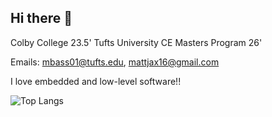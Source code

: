 ## Hi there 👋

<!--
**mattjax16/mattjax16** is a ✨ _special_ ✨ repository because its `README.md` (this file) appears on your GitHub profile.

Here are some ideas to get you started:

- 🔭 I’m currently working on ...
- 🌱 I’m currently learning ...
- 👯 I’m looking to collaborate on ...
- 🤔 I’m looking for help with ...
- 💬 Ask me about ...
- 📫 How to reach me: ...
- 😄 Pronouns: ...
- ⚡ Fun fact: ...
-->

Colby College 23.5' Tufts University CE Masters Program 26'      


Emails: mbass01@tufts.edu, mattjax16@gmail.com    


I love embedded and low-level software!!             


![Top Langs](https://github-readme-stats.vercel.app/api/top-langs/?username=mattjax16&exclude_repo=CS441,CS341,MA274,pitching_video_analysis,cs251,CS333,CS337-Operating-Systems,personalFlaskSite,LRC_Tv_Media_Flask,SC212-Data-Science,ES218-Exploratory-Data-Analysis,CS350_Emerging_Sys_Arch_and_Tech&langs_count=8&theme=transparent&layout=compact)
